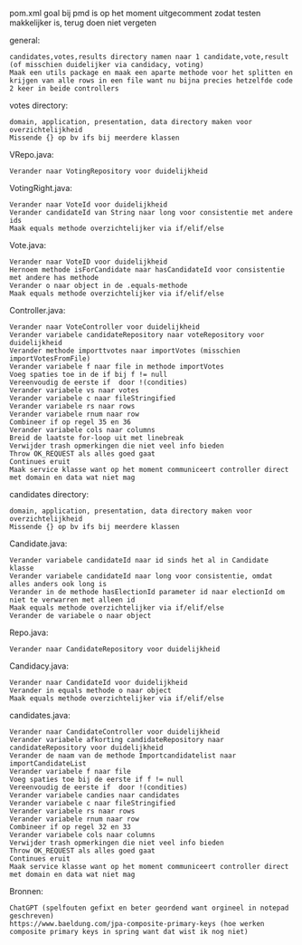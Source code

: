 pom.xml goal bij pmd is op het moment uitgecomment zodat testen makkelijker is, terug doen niet vergeten

general:
    
    candidates,votes,results directory namen naar 1 candidate,vote,result (of misschien duidelijker via candidacy, voting)
    Maak een utils package en maak een aparte methode voor het splitten en krijgen van alle rows in een file want nu bijna precies hetzelfde code 2 keer in beide controllers

votes directory:

    domain, application, presentation, data directory maken voor overzichtelijkheid
    Missende {} op bv ifs bij meerdere klassen

VRepo.java:

    Verander naar VotingRepository voor duidelijkheid

VotingRight.java:

    Verander naar VoteId voor duidelijkheid
    Verander candidateId van String naar long voor consistentie met andere ids
    Maak equals methode overzichtelijker via if/elif/else

Vote.java:

    Verander naar VoteID voor duidelijkheid
    Hernoem methode isForCandidate naar hasCandidateId voor consistentie met andere has methode
    Verander o naar object in de .equals-methode
    Maak equals methode overzichtelijker via if/elif/else

Controller.java:

    Verander naar VoteController voor duidelijkheid
    Verander variabele candidateRepository naar voteRepository voor duidelijkheid
    Verander methode importtvotes naar importVotes (misschien importVotesFromFile)
    Verander variabele f naar file in methode importVotes
    Voeg spaties toe in de if bij f != null
    Vereenvoudig de eerste if  door !(condities)
    Verander variabele vs naar votes
    Verander variabele c naar fileStringified
    Verander variabele rs naar rows
    Verander variabele rnum naar row
    Combineer if op regel 35 en 36
    Verander variabele cols naar columns
    Breid de laatste for-loop uit met linebreak
    Verwijder trash opmerkingen die niet veel info bieden
    Throw OK_REQUEST als alles goed gaat
    Continues eruit
    Maak service klasse want op het moment communiceert controller direct met domain en data wat niet mag

candidates directory:

    domain, application, presentation, data directory maken voor overzichtelijkheid
    Missende {} op bv ifs bij meerdere klassen

Candidate.java:

    Verander variabele candidateId naar id sinds het al in Candidate klasse
    Verander variabele candidateId naar long voor consistentie, omdat alles anders ook long is
    Verander in de methode hasElectionId parameter id naar electionId om niet te verwarren met alleen id
    Maak equals methode overzichtelijker via if/elif/else
    Verander de variabele o naar object

Repo.java:

    Verander naar CandidateRepository voor duidelijkheid

Candidacy.java:

    Verander naar CandidateId voor duidelijkheid
    Verander in equals methode o naar object
    Maak equals methode overzichtelijker via if/elif/else

candidates.java:

    Verander naar CandidateController voor duidelijkheid
    Verander variabele afkorting candidateRepository naar candidateRepository voor duidelijkheid
    Verander de naam van de methode Importcandidatelist naar importCandidateList
    Verander variabele f naar file
    Voeg spaties toe bij de eerste if f != null
    Vereenvoudig de eerste if  door !(condities)
    Verander variabele candies naar candidates
    Verander variabele c naar fileStringified
    Verander variabele rs naar rows
    Verander variabele rnum naar row
    Combineer if op regel 32 en 33
    Verander variabele cols naar columns
    Verwijder trash opmerkingen die niet veel info bieden
    Throw OK_REQUEST als alles goed gaat
    Continues eruit
    Maak service klasse want op het moment communiceert controller direct met domain en data wat niet mag

Bronnen:

    ChatGPT (spelfouten gefixt en beter geordend want orgineel in notepad geschreven)
    https://www.baeldung.com/jpa-composite-primary-keys (hoe werken composite primary keys in spring want dat wist ik nog niet)
